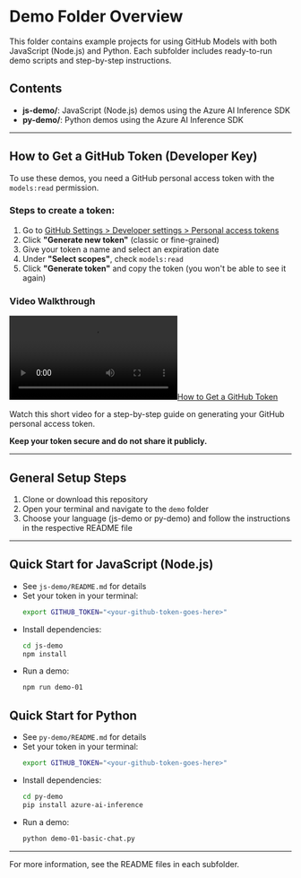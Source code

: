 # Demo Folder Overview

This folder contains example projects for using GitHub Models with both JavaScript (Node.js) and Python. Each subfolder includes ready-to-run demo scripts and step-by-step instructions.

## Contents
- **js-demo/**: JavaScript (Node.js) demos using the Azure AI Inference SDK
- **py-demo/**: Python demos using the Azure AI Inference SDK

---

## How to Get a GitHub Token (Developer Key)

To use these demos, you need a GitHub personal access token with the `models:read` permission.

### Steps to create a token:
1. Go to [GitHub Settings > Developer settings > Personal access tokens](https://github.com/settings/tokens)
2. Click **"Generate new token"** (classic or fine-grained)
3. Give your token a name and select an expiration date
4. Under **"Select scopes"**, check `models:read`
5. Click **"Generate token"** and copy the token (you won't be able to see it again)

### Video Walkthrough

[![How to Get a GitHub Token](../Images/demo_token_video.mp4)](Images/demo_token_video.mov)

Watch this short video for a step-by-step guide on generating your GitHub personal access token.

**Keep your token secure and do not share it publicly.**

---

## General Setup Steps

1. Clone or download this repository
2. Open your terminal and navigate to the `demo` folder
3. Choose your language (js-demo or py-demo) and follow the instructions in the respective README file

---

## Quick Start for JavaScript (Node.js)
- See `js-demo/README.md` for details
- Set your token in your terminal:
  ```sh
  export GITHUB_TOKEN="<your-github-token-goes-here>"
  ```
- Install dependencies:
  ```sh
  cd js-demo
  npm install
  ```
- Run a demo:
  ```sh
  npm run demo-01
  ```

## Quick Start for Python
- See `py-demo/README.md` for details
- Set your token in your terminal:
  ```sh
  export GITHUB_TOKEN="<your-github-token-goes-here>"
  ```
- Install dependencies:
  ```sh
  cd py-demo
  pip install azure-ai-inference
  ```
- Run a demo:
  ```sh
  python demo-01-basic-chat.py
  ```

---

For more information, see the README files in each subfolder.
